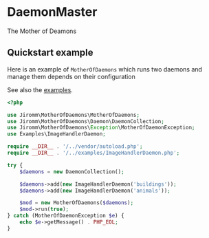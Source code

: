 # DaemonMaster
The Mother of Deamons

## Quickstart example

Here is an example of `MotherOfDaemons` which runs two daemons and manage them depends on their configuration

See also the [examples](examples).

```php
<?php

use Jiromm\MotherOfDaemons\MotherOfDaemons;
use Jiromm\MotherOfDaemons\Daemon\DaemonCollection;
use Jiromm\MotherOfDaemons\Exception\MotherOfDaemonException;
use Examples\ImageHandlerDaemon;

require __DIR__ . '/../vendor/autoload.php';
require __DIR__ . '/../examples/ImageHandlerDaemon.php';

try {
    $daemons = new DaemonCollection();

    $daemons->add(new ImageHandlerDaemon('buildings'));
    $daemons->add(new ImageHandlerDaemon('animals'));

    $mod = new MotherOfDaemons($daemons);
    $mod->run(true);
} catch (MotherOfDaemonException $e) {
    echo $e->getMessage() . PHP_EOL;
}
```
